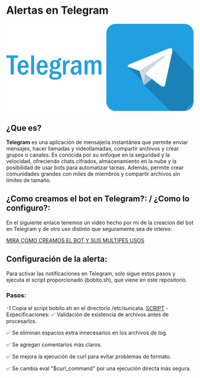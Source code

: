 
# Alertas en Telegram 

![img](img/img10..png)

## ¿Que es?
**Telegram** es una aplicación de mensajería instantánea que permite enviar mensajes, hacer llamadas y videollamadas, compartir archivos y crear grupos o canales. Es conocida por su enfoque en la seguridad y la velocidad, ofreciendo chats cifrados, almacenamiento en la nube y la posibilidad de usar bots para automatizar tareas. Además, permite crear comunidades grandes con miles de miembros y compartir archivos sin límites de tamaño.

## ¿Como creamos el bot en Telegram?: / ¿Como lo configuro?:
En el siguiente enlace tenemos un video hecho por mi de la creacion del bot en  Telegram y de otro uso distinto que seguramente sea de interes:

[MIRA COMO CREAMOS EL BOT Y SUS MULTIPES USOS ](https://www.youtube.com/watch?v=3ZwDs3u6pHc)

## Configuración de la alerta: 
Para activar las notificaciones en Telegram, solo sigue estos pasos y ejecuta el script proporcionado (bobito.sh), que viene en este repositorio.

### Pasos:
-1 Copia el script bobito.sh en el directorio /etc/suricata. [SCRIPT](script.md)
  -Expecificaciones:
✅ Validación de existencia de archivos antes de procesarlos.

✅ Se eliminan espacios extra innecesarios en los archivos de log.

✅ Se agregan comentarios más claros.

✅ Se mejora la ejecución de curl para evitar problemas de formato.

✅ Se cambia eval "$curl_command" por una ejecución directa más segura.
